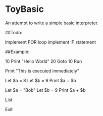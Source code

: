 # ToyBasic

An attempt to write a simple basic interpreter.

##Todo:

Implement FOR loop
implement IF statement

##Example:

10 Print "Hello World"
20 Goto 10
Run

Print "This is executed immediately"

Let $a = 8
Let $b = 9
Print $a + $b

Let $a = "Bob"
Let $b = 9
Print $a + $b

List

Exit
